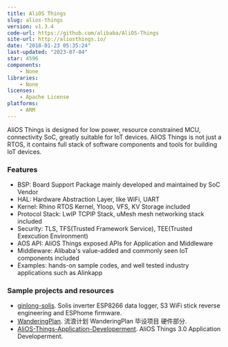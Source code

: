 ```yaml
---
title: AliOS Things
slug: alios-things
version: v1.3.4
code-url: https://github.com/alibaba/AliOS-Things
site-url: http://aliosthings.io/
date: "2018-01-23 05:35:24"
last-updated: "2023-07-04"
star: 4596
components:
    - None
libraries:
    - None
licenses:
    - Apache License
platforms:
    - ARM
---
```

AliOS Things is designed for low power, resource constrained MCU, connectivity SoC, greatly suitable for IoT devices. AliOS Things is not just a RTOS, it contains full stack of software components and tools for building IoT devices.

<!--more-->

### Features

- BSP: Board Support Package mainly developed and maintained by SoC Vendor
- HAL: Hardware Abstraction Layer, like WiFi, UART
- Kernel: Rhino RTOS Kernel, Yloop, VFS, KV Storage included
- Protocol Stack: LwIP TCPIP Stack, uMesh mesh networking stack included
- Security: TLS, TFS(Trusted Framework Service), TEE(Trusted Exexcution Environment)
- AOS API: AliOS Things exposed APIs for Application and Middleware
- Middleware: Alibaba's value-added and commonly seen IoT components included
- Examples: hands-on sample codes, and well tested industry applications such as Alinkapp

### Sample projects and resources

<!--github-projects-->
- [ginlong-solis](https://github.com/hn/ginlong-solis). Solis inverter ESP8266 data logger, S3 WiFi stick reverse engineering and ESPhome firmware.
- [WanderingPlan](https://github.com/FENGHSIAO/WanderingPlan). 流浪计划 WanderingPlan 毕设项目 硬件部分.
- [AliOS-Things-Application-Developerment](https://github.com/xiaowenxia/AliOS-Things-Application-Developerment). AliOS Things 3.0 Application Developerment.
